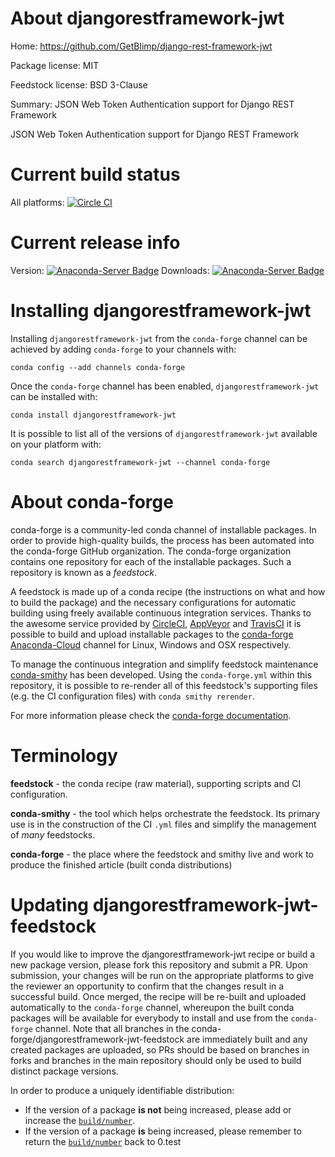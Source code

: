 About djangorestframework-jwt
=============================

Home: https://github.com/GetBlimp/django-rest-framework-jwt

Package license: MIT

Feedstock license: BSD 3-Clause

Summary: JSON Web Token Authentication support for Django REST Framework

JSON Web Token Authentication support for Django REST Framework

Current build status
====================

All platforms: [![Circle CI](https://circleci.com/gh/conda-forge/djangorestframework-jwt-feedstock.svg?style=shield)](https://circleci.com/gh/conda-forge/djangorestframework-jwt-feedstock)

Current release info
====================
Version: [![Anaconda-Server Badge](https://anaconda.org/conda-forge/djangorestframework-jwt/badges/version.svg)](https://anaconda.org/conda-forge/djangorestframework-jwt)
Downloads: [![Anaconda-Server Badge](https://anaconda.org/conda-forge/djangorestframework-jwt/badges/downloads.svg)](https://anaconda.org/conda-forge/djangorestframework-jwt)

Installing djangorestframework-jwt
==================================

Installing `djangorestframework-jwt` from the `conda-forge` channel can be achieved by adding `conda-forge` to your channels with:

```
conda config --add channels conda-forge
```

Once the `conda-forge` channel has been enabled, `djangorestframework-jwt` can be installed with:

```
conda install djangorestframework-jwt
```

It is possible to list all of the versions of `djangorestframework-jwt` available on your platform with:

```
conda search djangorestframework-jwt --channel conda-forge
```


About conda-forge
=================

conda-forge is a community-led conda channel of installable packages.
In order to provide high-quality builds, the process has been automated into the
conda-forge GitHub organization. The conda-forge organization contains one repository
for each of the installable packages. Such a repository is known as a *feedstock*.

A feedstock is made up of a conda recipe (the instructions on what and how to build
the package) and the necessary configurations for automatic building using freely
available continuous integration services. Thanks to the awesome service provided by
[CircleCI](https://circleci.com/), [AppVeyor](http://www.appveyor.com/)
and [TravisCI](https://travis-ci.org/) it is possible to build and upload installable
packages to the [conda-forge](https://anaconda.org/conda-forge)
[Anaconda-Cloud](http://docs.anaconda.org/) channel for Linux, Windows and OSX respectively.

To manage the continuous integration and simplify feedstock maintenance
[conda-smithy](http://github.com/conda-forge/conda-smithy) has been developed.
Using the ``conda-forge.yml`` within this repository, it is possible to re-render all of
this feedstock's supporting files (e.g. the CI configuration files) with ``conda smithy rerender``.

For more information please check the [conda-forge documentation](https://conda-forge.org/docs/).

Terminology
===========

**feedstock** - the conda recipe (raw material), supporting scripts and CI configuration.

**conda-smithy** - the tool which helps orchestrate the feedstock.
                   Its primary use is in the construction of the CI ``.yml`` files
                   and simplify the management of *many* feedstocks.

**conda-forge** - the place where the feedstock and smithy live and work to
                  produce the finished article (built conda distributions)


Updating djangorestframework-jwt-feedstock
==========================================

If you would like to improve the djangorestframework-jwt recipe or build a new
package version, please fork this repository and submit a PR. Upon submission,
your changes will be run on the appropriate platforms to give the reviewer an
opportunity to confirm that the changes result in a successful build. Once
merged, the recipe will be re-built and uploaded automatically to the
`conda-forge` channel, whereupon the built conda packages will be available for
everybody to install and use from the `conda-forge` channel.
Note that all branches in the conda-forge/djangorestframework-jwt-feedstock are
immediately built and any created packages are uploaded, so PRs should be based
on branches in forks and branches in the main repository should only be used to
build distinct package versions.

In order to produce a uniquely identifiable distribution:
 * If the version of a package **is not** being increased, please add or increase
   the [``build/number``](http://conda.pydata.org/docs/building/meta-yaml.html#build-number-and-string).
 * If the version of a package **is** being increased, please remember to return
   the [``build/number``](http://conda.pydata.org/docs/building/meta-yaml.html#build-number-and-string)
   back to 0.test
